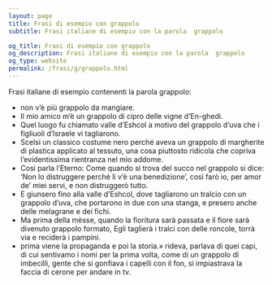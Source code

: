```yaml
---
layout: page
title: Frasi di esempio con grappolo 
subtitle: Frasi italiane di esempio con la parola  grappolo

og_title: Frasi di esempio con grappolo 
og_description: Frasi italiane di esempio con la parola  grappolo
og_type: website
permalink: /frasi/g/grappolo.html
---
```


Frasi italiane di esempio contenenti la parola grappolo:


- non v’è più grappolo da mangiare.
- Il mio amico m’è un grappolo di cipro delle vigne d’En-ghedi.
- Quel luogo fu chiamato valle d’Eshcol a motivo del grappolo d’uva che i figliuoli d’Israele vi tagliarono.
- Scelsi un classico costume nero perché aveva un grappolo di margherite di plastica applicato al tessuto, una cosa piuttosto ridicola che copriva l’evidentissima rientranza nel mio addome.
- Così parla l’Eterno: Come quando si trova del succo nel grappolo si dice: ‘Non lo distruggere perché lì v’è una benedizione’, così farò io, per amor de’ miei servi, e non distruggerò tutto.
- E giunsero fino alla valle d’Eshcol, dove tagliarono un tralcio con un grappolo d’uva, che portarono in due con una stanga, e presero anche delle melagrane e dei fichi.
- Ma prima della mèsse, quando la fioritura sarà passata e il fiore sarà divenuto grappolo formato, Egli taglierà i tralci con delle roncole, torrà via e reciderà i pampini.
- prima viene la propaganda e poi la storia.» rideva, parlava di quei capi, di cui sentivamo i nomi per la prima volta, come di un grappolo di imbecilli, gente che si gonfiava i capelli con il fon, si impiastrava la faccia di cerone per andare in tv.
